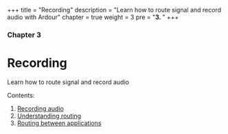 +++
title = "Recording"
description = "Learn how to route signal and record audio with Ardour"
chapter = true
weight = 3
pre = "<b>3. </b>"
+++

### Chapter 3
# Recording

Learn how to route signal and record audio

Contents:

1. [Recording audio](recording-audio/)
2. [Understanding routing](understanding-routing/)
3. [Routing between applications](routing-between-applications/)